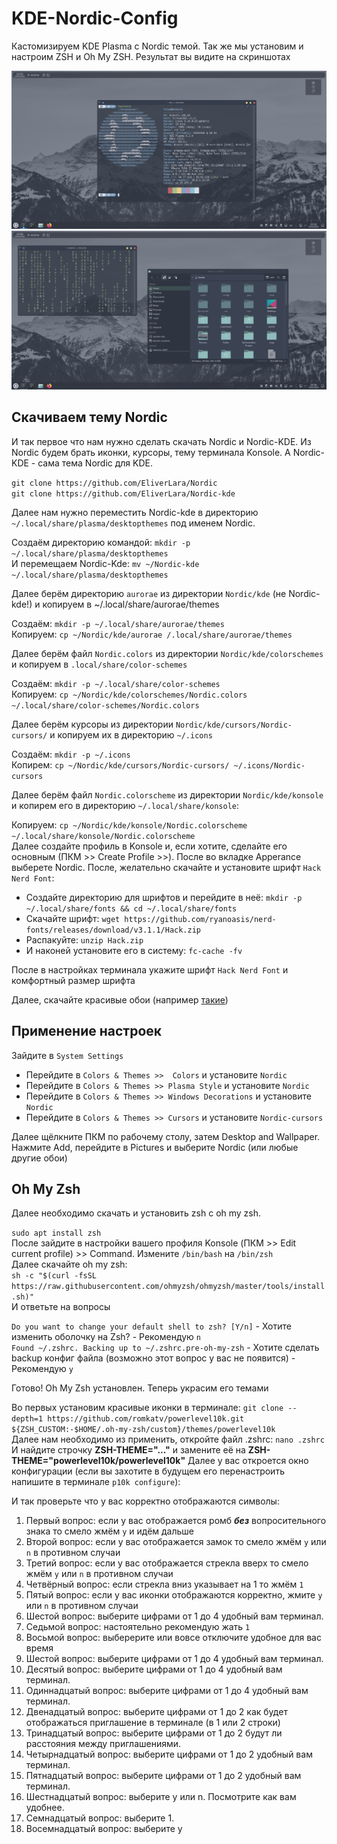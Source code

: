 # KDE-Nordic-Config

Кастомизируем KDE Plasma с Nordic темой. Так же мы установим и настроим ZSH и Oh My ZSH. Результат вы видите на скриншотах

<img src="img/Nordic.png">
<img src="img/Nordic2.png">

## Скачиваем тему Nordic

И так первое что нам нужно сделать скачать Nordic и Nordic-KDE. Из Nordic будем брать иконки, курсоры, тему терминала Konsole. А Nordic-KDE - сама тема Nordic для KDE.

`git clone https://github.com/EliverLara/Nordic`
<br>
`git clone https://github.com/EliverLara/Nordic-kde`

Далее нам нужно переместить Nordic-kde в директорию `~/.local/share/plasma/desktopthemes` под именем Nordic.

Создаём директорию командой: `mkdir -p ~/.local/share/plasma/desktopthemes`
<br>
И перемещаем Nordic-Kde: `mv ~/Nordic-kde ~/.local/share/plasma/desktopthemes`

Далее берём директорию `aurorae` из директории `Nordic/kde` (не Nordic-kde!) и копируем в ~/.local/share/aurorae/themes

Создаём: `mkdir -p ~/.local/share/aurorae/themes`
<br>
Копируем: `cp ~/Nordic/kde/aurorae /.local/share/aurorae/themes`

Далее берём файл `Nordic.colors` из директории `Nordic/kde/colorschemes` и копируем в `.local/share/color-schemes`

Создаём: `mkdir -p ~/.local/share/color-schemes`
<br>
Копируем: `cp ~/Nordic/kde/colorschemes/Nordic.colors ~/.local/share/color-schemes/Nordic.colors`

Далее берём курсоры из директории `Nordic/kde/cursors/Nordic-cursors/` и копируем их в директорию `~/.icons`

Создаём: `mkdir -p ~/.icons`
<br>
Копирем: `cp ~/Nordic/kde/cursors/Nordic-cursors/ ~/.icons/Nordic-cursors`

Далее берём файл `Nordic.colorscheme` из директории `Nordic/kde/konsole` и копирем его в директорию `~/.local/share/konsole`:

Копируем: `cp ~/Nordic/kde/konsole/Nordic.colorscheme ~/.local/share/konsole/Nordic.colorscheme`
<br>
Далее создайте профиль в Konsole и, если хотите, сделайте его основным (ПКМ >> Create Profile >>). После во вкладке Apperance выберете Nordic.
После, желательно скачайте и установите шрифт `Hack Nerd Font`:

- Создайте директорию для шрифтов и перейдите в неё: `mkdir -p ~/.local/share/fonts && cd ~/.local/share/fonts`
- Скачайте шрифт: `wget https://github.com/ryanoasis/nerd-fonts/releases/download/v3.1.1/Hack.zip`
- Распакуйте: `unzip Hack.zip`
- И наконей установите его в систему: `fc-cache -fv`

После в настройках терминала укажите шрифт `Hack Nerd Font` и комфортный размер шрифта

Далее, скачайте красивые обои (например [такие](https://images.pling.com/img/00/00/36/61/48/2086140/nordic-mountain-wallpaper.jpg))

## Применение настроек

Зайдите в `System Settings`

- Перейдите в `Colors & Themes >>  Colors` и установите `Nordic`
- Перейдите в `Colors & Themes >> Plasma Style` и установите `Nordic`
- Перейдите в `Colors & Themes >> Windows Decorations` и установите `Nordic`
- Перейдите в `Colors & Themes >> Cursors` и установите `Nordic-cursors`

Далее щёлкните ПКМ по рабочему столу, затем Desktop and Wallpaper. Нажмите Add, перейдите в Pictures и выберите Nordic (или любые другие обои)

## Oh My Zsh

Далее необходимо скачать и установить zsh с oh my zsh.

`sudo apt install zsh`
<br>
После зайдите в настройки вашего профиля Konsole (ПКМ >> Edit current profile) >> Command. Измените `/bin/bash` на `/bin/zsh`
<br>
Далее скачайте oh my zsh:
<br>
`sh -c "$(curl -fsSL https://raw.githubusercontent.com/ohmyzsh/ohmyzsh/master/tools/install.sh)"`
<br>
И ответьте на вопросы

`Do you want to change your default shell to zsh? [Y/n]` - Хотите изменить оболочку на Zsh? - Рекомендую `n`
<br>
`Found ~/.zshrc. Backing up to ~/.zshrc.pre-oh-my-zsh` - Хотите сделать backup конфиг файла (возможно этот вопрос у вас не появится) - Рекомендую `y`

Готово! Oh My Zsh установлен. Теперь украсим его темами

Во первых установим красивые иконки в терминале: `git clone --depth=1 https://github.com/romkatv/powerlevel10k.git ${ZSH_CUSTOM:-$HOME/.oh-my-zsh/custom}/themes/powerlevel10k`
<br>
Далее нам необходимо из применить, откройте файл .zshrc: `nano .zshrc`
<br>
И найдите строчку **ZSH-THEME="..."** и замените её на **ZSH-THEME="powerlevel10k/powerlevel10k"**
Далее у вас откроется окно конфигурации (если вы захотите в будущем его перенастроить напишите в терминале `p10k configure`):

И так проверьте что у вас корректно отображаются символы:

1. Первый вопрос: если у вас отображается ромб ***без*** вопросительного знака то смело жмём `y` и идём дальше
2. Второй вопрос: если у вас отображается замок то смело жмём `y` или `n` в противном случаи
3. Третий вопрос: если у вас отображается стрекла вверх то смело жмём `y` или `n` в противном случаи
4. Четвёрный вопрос: если стрекла вниз указывает на 1 то жмём `1`
5. Пятый вопрос: если у вас иконки отображаются корректно, жмите `y` или `n` в противном случаи
6. Шестой вопрос: выберите цифрами от 1 до 4 удобный вам терминал.
7. Седьмой вопрос: настоятельно рекомендую жать `1`
8. Восьмой вопрос: выберерите или вовсе отключите удобное для вас время
9. Шестой вопрос: выберите цифрами от 1 до 4 удобный вам терминал.
10. Десятый вопрос: выберите цифрами от 1 до 4 удобный вам терминал.
11. Одиннадцатый вопрос: выберите цифрами от 1 до 4 удобный вам терминал.
12. Двенадцатый вопрос: выберите цифрами от 1 до 2 как будет отображаться приглашение в терминале (в 1 или 2 строки)
13. Тринадцатый вопрос: выберите цифрами от 1 до 2 будут ли расстояния между приглашениями.
14. Четырнадцатый вопрос: выберите цифрами от 1 до 2 удобный вам терминал.
15. Пятнадцатый вопрос: выберите цифрами от 1 до 2 удобный вам терминал.
16. Шестнадцатый вопрос: выберите y или n. Посмотрите как вам удобнее.
17. Семнадцатый вопрос: выберите 1.
18. Восемнадцатый вопрос: выберите y
